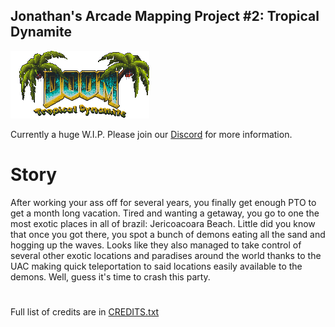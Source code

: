 ## Jonathan's Arcade Mapping Project #2: Tropical Dynamite

![M_Doom Art](/graphics/JAMP2.png)

Currently a huge W.I.P.
Please join our [Discord](https://discord.gg/xZd5MxK) for more information.

# Story

After working your ass off for several years, you finally get enough PTO to get a month long vacation. Tired and wanting a getaway, you go to one the most exotic places in all of brazil: Jericoacoara Beach. Little did you know that once you got there, you spot a bunch of demons eating all the sand and hogging up the waves. Looks like they also managed to take control of several other exotic locations and paradises around the world thanks to the UAC making quick teleportation to said locations easily available to the demons. Well, guess it's time to crash this party.

#

Full list of credits are in [CREDITS.txt](CREDITS.txt)
